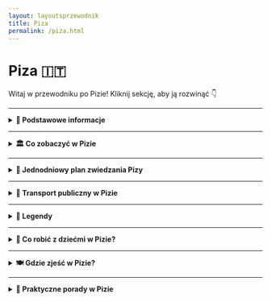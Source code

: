 ```yaml
---
layout: layoutsprzewodnik
title: Piza
permalink: /piza.html
---
```


# Piza 🇮🇹

Witaj w przewodniku po Pizie! Kliknij sekcję, aby ją rozwinąć 👇

---

<details>
  <summary><strong>📌 Podstawowe informacje</strong></summary>

  <h3>🗼 Piza – nie tylko wieża, która się nie słucha grawitacji</h3>
  <p>
    Piza to miasto, które zna cały świat... choćby z memów i fotek, na których ludzie próbują "podtrzymać" słynną wieżę. Ale spokojnie – to nie wszystko, co ma do zaoferowania! Choć <strong>Krzywa Wieża</strong> kradnie show, Piza to też eleganckie place, tajemnicze zaułki i rzeka Arno, która przecina ją z gracją modelki na wybiegach.
  </p>

  <p>
    To właśnie tutaj średniowiecze flirtuje z renesansem, a klimat włoskiego dolce vita wylewa się z każdej kawiarni. Mimo turystycznej sławy, Piza zachowała swój lokalny charakter – więc obok tłumu z aparatami znajdziesz też studentów, grających w szachy na skwerze, i starsze panie plotkujące przy espresso.
  </p>

  <p>
    Miasto jest kompaktowe – idealne na jednodniowy wypad lub leniwe zwiedzanie na piechotę. Do tego świetnie skomunikowane – tylko 15 minut pociągiem od lotniska i już możesz sprawdzać, czy wieża naprawdę się przechyla (spoiler: tak!).
  </p>

  <h3>✈️ Jak się dostać do Pizy?</h3>
  <ul>
    <li><strong>Samolotem:</strong> Lotnisko Pisa Galileo Galilei (PSA) – jedno z najbliższych centrum lotnisk w Europie! Do centrum dojedziesz w 5 minut pociągiem <em>PisaMover</em>.</li>
    <li><strong>Pociągiem:</strong> Bezpośrednie połączenia z Florencją (ok. 1h), Luką, Livorno i nawet Rzymem. Wysiądź na stacji <strong>Pisa Centrale</strong>.</li>
  </ul>

  <h3>🚶‍♂️ Poruszanie się po mieście</h3>
  <p>
    Zapomnij o taksówkach i komunikacji miejskiej – w Pizie królują nogi. Centrum jest zwarte, wszystko masz w zasięgu spaceru. A jeśli chcesz poczuć się jak lokal, wypożycz rower – śmiganie po nadbrzeżach Arno to czysta przyjemność.
  </p>

  <p>
    Piza to idealne połączenie fotogenicznego absurdu (patrz: wieża) i prawdziwego włoskiego luzu. Możesz ją "odhaczyć" w kilka godzin… albo zakochać się i zostać do zachodu słońca. W obu przypadkach: warto!
  </p>
</details>


---

<details>
  <summary><strong>🏛️ Co zobaczyć w Pizie</strong></summary>

  <details>
    <summary><strong>🗼 Krzywa Wieża – najsłynniejsze pochylenie świata</strong></summary>
    <p><strong>Współrzędne:</strong> <em>43.7230° N, 10.3966° E</em></p>
    <p>
      Bez niej Piza byłaby po prostu ładnym miasteczkiem z historią. Ale oto jest – <strong>Torre Pendente</strong>, czyli wieża, która nigdy nie powiedziała „stoję prosto”. Zaczęła się przechylać już w trakcie budowy w XII wieku, ale mieszkańcy stwierdzili: „Dobra, zostawmy tak – przynajmniej będzie unikalna.”
    </p>
    <p>
      Można na nią wejść – i to dosłownie po krzywych schodach. W środku czuć lekkie zawirowanie błędnika, ale widok z góry – cudo. Pamiętaj, bilety kup najlepiej wcześniej online – chętnych jest więcej niż selfie z wieżą.
    </p>
    <ul>
      <li><strong>Bilety:</strong> ok. 20€</li>
      <li><strong>Czas zwiedzania:</strong> ok. 30 minut wspinaczki + panorama</li>
    </ul>
  </details>

  <details>
    <summary><strong>⛪ Katedra Santa Maria Assunta – matka elegancji</strong></summary>
    <p><strong>Współrzędne:</strong> <em>43.7230° N, 10.3957° E</em></p>
    <p>
      To właśnie od niej zaczęła się cała historia Placu Cudów. Zbudowana w XI wieku, z zewnątrz wygląda jak z cukru – marmur, łuki, kolumny. Wnętrze? Złote sufity, mozaiki i elegancja z czasów, gdy styl gotycki był nowością, a kościół robił wrażenie na wszystkich.
    </p>
    <p>
      To serce kompleksu – a po wejściu od razu wiadomo dlaczego. Warto przyjść z przewodnikiem lub dobrą aplikacją – każdy detal ma swoją historię.
    </p>
    <ul>
      <li><strong>Bilety:</strong> darmowe, ale trzeba odebrać wejściówkę (limit dzienny)</li>
    </ul>
  </details>

  <details>
    <summary><strong>⚰️ Camposanto Monumentale – cmentarz, który wygląda jak świątynia</strong></summary>
    <p><strong>Współrzędne:</strong> <em>43.7235° N, 10.3964° E</em></p>
    <p>
      Tak, to cmentarz – ale spokojnie, tu nie chodzi o grozę, a o sztukę i spokój. Mówi się, że ziemia, na której stoi Camposanto, została przywieziona z Ziemi Świętej. Przechadzając się pod arkadami, zobaczysz piękne freski, nagrobki jak dzieła sztuki i ciszę, która uspokaja nawet najbardziej zmęczone nogi turysty.
    </p>
    <p>
      To miejsce ma swoją magię – niepozorne z zewnątrz, poruszające w środku.
    </p>
    <ul>
      <li><strong>Bilety:</strong> ok. 7€ lub w pakiecie z innymi atrakcjami</li>
    </ul>
  </details>

  <details>
    <summary><strong>🔔 Baptysterium św. Jana – gdzie echo śpiewa solo</strong></summary>
    <p><strong>Współrzędne:</strong> <em>43.7228° N, 10.3964° E</em></p>
    <p>
      To największe baptysterium we Włoszech – i jedno z najbardziej niezwykłych. Nie tylko z zewnątrz wygląda imponująco, ale ma też wyjątkową akustykę. Jeśli trafisz na pracownika, który zaprezentuje „śpiew echa” – przygotuj się na ciarki. Wnętrze proste, ale robi efekt WOW.
    </p>
    <p>
      Ciekawostka? Budowę zaczęto w stylu romańskim, a skończono w gotyku – czyli miks, który działa zaskakująco dobrze.
    </p>
    <ul>
      <li><strong>Bilety:</strong> ok. 5–7€, w pakiecie taniej</li>
    </ul>
  </details>

  <details>
    <summary><strong>🌉 Most Mezzo – widokowa przerwa od marmuru</strong></summary>
    <p><strong>Współrzędne:</strong> <em>43.7165° N, 10.3993° E</em></p>
    <p>
      Most Mezzo (Ponte di Mezzo) to dobre miejsce, żeby na chwilę zejść z turystycznej autostrady. Spacerując po nim, zobaczysz Arno, kolorowe fasady kamienic, a wieczorem – złote światło odbijające się w wodzie. To tu dzieje się życie wieczorne – młodzi, lody, rozmowy.
    </p>
    <p>
      Nie ma biletów, nie ma fresków – tylko prawdziwa Piza. Idealne miejsce na odpoczynek (i Insta).
    </p>
  </details>

<details>
  <summary><strong>🕵️ Sekretne miejsca we Florencji</strong></summary>

  <h3>🧵 Corridoio Vasariano – tajemniczy korytarz nad miastem</h3>
  <p><em>Współrzędne: 43.7687° N, 11.2549° E</em></p>
  <p>
    Korytarz Vasariego to ukryte przejście, które łączy Palazzo Vecchio z Palazzo Pitti. Został zbudowany w 1565 roku dla rodziny Medyceuszy, by mogli przemieszczać się między pałacami bez wchodzenia na ulice. Biegnie m.in. nad Ponte Vecchio, przez sklepiki jubilerów! Zwykle niedostępny, czasem otwierany podczas specjalnych wydarzeń – jeśli masz okazję, skorzystaj!
  </p>

    <h3>🦶 Odcisk stopy na Piazza della Signoria</h3>
    <p><em>Współrzędne: 43.7696° N, 11.2558° E</em></p>
    <p>
      Na placu przed Palazzo Vecchio znajdziesz <strong>ślady stopy</strong> wyryte w kamieniu. Jedna wersja mówi, że zostawił je strażnik znudzony czekaniem. Druga – że to ślad po diable próbującym złapać grzesznika. Znajdź go i dotknij – ponoć przynosi szczęście.
    </p>
  
  <h3>🧑‍🎨 Autoportret na fasadzie katedry</h3>
    <p>
      Po lewej stronie wejścia do Katedry Santa Maria del Fiore znajdziesz <strong>miniaturową rzeźbę głowy</strong> z uśmiechem. To prawdopodobnie autoportret jednego z kamieniarzy, który chciał po cichu zostawić po sobie ślad. Niewielki gest – wieczna obecność.
    </p>
    
  <h3>🖼️ Tabernacoli – uliczne kapliczki z duszą</h3>
  <p><em>Rozsiane po całym mieście</em></p>
  <p>
    Spacerując po Florencji, zwróć uwagę na małe kapliczki – często wbudowane w rogi kamienic. W środku znajdziesz obrazy, płaskorzeźby lub figurki świętych. To duchowa mapa miasta – każda z nich to ślad dawnej Florencji i opowieść o wierze, ochronie przed zarazą lub wdzięczności za cud.
  </p>

  <h3>🔮 La Pietra dello Scandalo – kamień wstydu</h3>
  <p><em>Współrzędne: 43.7688° N, 11.2566° E (Piazza della Signoria)</em></p>
  <p>
    Na Piazza della Signoria, przy wejściu do Palazzo Vecchio, leży niewielki kamień – niemal niewidoczny. To tu skazańcy musieli uklęknąć i wysłuchać swojego wyroku. Dziś wielu przechodzi obok, nie wiedząc, że stąpa po miejscu grozy i pokuty. Lokalsi mówią, że przynosi pecha, jeśli się na nim stanie.
  </p>

  <h3>🌉 Most ukryty pod mostem – Ponte alle Grazie</h3>
  <p><em>Współrzędne: 43.7666° N, 11.2627° E</em></p>
  <p>
    Choć dziś to nowoczesna konstrukcja, Ponte alle Grazie kryje pod sobą relikty dawnych mostów. Archeolodzy odkryli tu pozostałości XIII-wiecznych struktur, które zostały zniszczone podczas wojny. Czasem, przy niskim stanie wody, możesz zobaczyć fundamenty starego mostu – jakby miasto mówiło: „jestem starsze, niż myślisz”.
  </p>

  <h3>🦴 Krypta pod kościołem Santa Reparata</h3>
  <p><em>Współrzędne: 43.7731° N, 11.2560° E (pod Katedrą Duomo)</em></p>
  <p>
    Mało kto wie, że pod słynną katedrą kryje się jeszcze starszy kościół – Santa Reparata. Wchodząc do krypty (w ramach biletu do Duomo), zobaczysz starożytne fundamenty, sarkofagi i fragmenty mozaik. To jak cofnięcie się w czasie o 1500 lat – dosłownie pod nogami tysięcy turystów.
  </p>

</details>

</details>

---

<details>
  <summary><strong>📅 Jednodniowy plan zwiedzania Pizy</strong></summary>

  <p><strong>Start: Plac Cudów (Piazza dei Miracoli)</strong></p>
  <ul>
    <li>🗼 <strong>Krzywa Wieża</strong> – obowiązkowe zdjęcie, najlepiej z dziwną pozą. Wejście na górę to cardio i panorama w bonusie.</li>
    <li>⛪ <strong>Katedra Santa Maria Assunta</strong> – rzymski marmur, złoto, mozaiki – uczta dla oka i duszy.</li>
    <li>🔔 <strong>Baptysterium</strong> – spróbuj posłuchać echa i się nie wzruszyć. Akustyczna magia z XIII wieku.</li>
    <li>⚰️ <strong>Camposanto Monumentale</strong> – elegancki cmentarz z freskami. Cisza z klasą.</li>
  </ul>

  <p><strong>Spacer w stronę centrum</strong></p>
  <ul>
    <li>🛍️ Po drodze zajrzyj do lokalnych sklepików z pamiątkami – magnesy z wieżą, ale też rękodzieło i dobre wino.</li>
    <li>☕ Kawa lub lody w jednym z barów przy Borgo Stretto – czasem trzeba przysiąść i poczuć klimat.</li>
  </ul>

  <p><strong>🌉 Ponte di Mezzo</strong></p>
  <ul>
    <li>Spacer przez most z widokiem na rzekę Arno – zwłaszcza jeśli złapiesz złotą godzinę.</li>
  </ul>

  <p><strong>🧭 Czas na coś mniej oczywistego</strong></p>
  <ul>
    <li>🎨 <strong>Murale Tuttomondo</strong> – wielka ściana sztuki od Keitha Haringa, zaskakująca i pełna kolorów. Kto powiedział, że Piza to tylko wieża?</li>
    <li>🪑 Przerwa w cieniu w <strong>Giardino Scotto</strong> – park z widokiem na mury, idealny na reset i panino na trawie.</li>
  </ul>

  <p><strong>🍝 Kolacja</strong></p>
  <ul>
    <li>Wskocz do trattorii z lokalnym menu: spróbuj <em>cecina</em> (placek z mąki z ciecierzycy) i <em>pappardelle al cinghiale</em> (makaron z dzikiem – serio, pyszne).</li>
  </ul>

  <p><strong>🌙 Zakończenie dnia</strong></p>
  <ul>
    <li>Wróć na Plac Cudów, kiedy zapalą się światła – wieża wygląda wtedy magicznie. Mniej ludzi, więcej klimatu.</li>
  </ul>

</details>


---

<details>
  <summary><strong>🚌 Transport publiczny w Pizie</strong></summary>

  <h3>🚍 Autobusy – podstawowy sposób poruszania się</h3>
  <p>
    Piza to miasto kompaktowe, ale jeśli nie chcesz spalić kalorii po focacci z poranka, wskakuj w autobus. Sieć obsługiwana jest przez firmę <strong>CPT (Compagnia Pisana Trasporti)</strong>. Autobusy jeżdżą często i docierają do każdej dzielnicy – nawet tej, gdzie sam Galileusz nie zaglądał.
  </p>
  <ul>
    <li><strong>Bilety:</strong> 1,50 € za bilet 70-minutowy. Kupisz w kioskach, automatach lub przez aplikację <em>Tabnet</em>.</li>
    <li><strong>Popularne linie:</strong> Linia <strong>LAM Rossa</strong> zabierze Cię z dworca kolejowego do Krzywej Wieży (Piazza dei Miracoli).</li>
  </ul>

  <h3>🚕 Taksówki – dla tych, którzy wolą klimę i prywatność</h3>
  <p>
    Oficjalne białe taksówki z napisem „TAXI” są dostępne na postojach w centrum, przy dworcu i lotnisku. Można też zamówić telefonicznie (Radio Taxi: <strong>+39 050 541600</strong>), ale licznik leci nawet w oczekiwaniu. A to już nie żart.
  </p>

  <h3>🚆 Dojazd z lotniska do centrum</h3>
  <p>
    Z lotniska <strong>Pisa Galileo Galilei</strong> dostaniesz się do centrum w mniej niż 10 minut. Wybierz:
  </p>
  <ul>
    <li><strong>PisaMover:</strong> automatyczny pociąg do stacji <strong>Pisa Centrale</strong>. Odjeżdża co kilka minut. Koszt: 5 €.</li>
    <li><strong>Taksówkę:</strong> koszt ok. 10–15 € w zależności od ruchu i pory dnia.</li>
    <li><strong>Pieszo:</strong> jeśli nie masz ciężkiego bagażu – do centrum dojdziesz w 20–25 minut.</li>
  </ul>

  <h3>🚲 Rowerem przez miasto</h3>
  <p>
    Piza to idealne miasto do zwiedzania na rowerze – płaska, malownicza i z mnóstwem ścieżek. Skorzystaj z wypożyczalni rowerów miejskich <strong>Bike Sharing Pisa</strong> lub z usług prywatnych firm. A pedałowanie z widokiem na Krzywą Wieżę – bezcenne.
  </p>
</details>

---

<details>
  <summary><strong>🧙 Legendy</strong></summary>

  <h3>🌀 Cień Diabła w katedrze – odcisk rogatego gościa?</h3>
  <p><em>Współrzędne: 43.7230° N, 10.3966° E</em></p>
  <p>Na ścianie Katedry w Pizie (tuż przy wejściu) znajduje się seria wgłębień, które – według legendy – zostawił sam diabeł. Podobno próbował przeszkodzić w budowie, ale został przegoniony przez modlitwy i niebiański laser z nieba (wersja niepotwierdzona). Co ciekawe – mówi się, że nie da się ich zliczyć. Spróbuj. I nie dziw się, jeśli za każdym razem wyjdzie Ci inna liczba.</p>

  <h3>⚖️ Zegar śmierci – echo dawnej egzekucji</h3>
  <p><em>Współrzędne: 43.7227° N, 10.3954° E</em></p>
  <p>W Torre della Muda (obecnie część kompleksu Pałacu Opactwa) rozgrywa się jedna z najmroczniejszych legend. To tutaj w 1289 roku uwięziono hrabiego Ugolino della Gherardesca razem z jego dziećmi i wnukami. Zostali skazani na śmierć głodową. Podobno nocą słychać z wieży szepty, krzyki… i odgłos bijącego zegara, który nigdy nie był tam zainstalowany.</p>

  <h3>💀 Krypta kości – cmentarz Campo Santo</h3>
  <p><em>Współrzędne: 43.7237° N, 10.3955° E</em></p>
  <p>Campo Santo to święte pole – dosłownie. Ziemię do jego budowy przywieziono z Góry Kalwarii. Ale wokół miejsca narosło więcej opowieści niż krzywych zdjęć z wieżą. Podobno to właśnie tutaj chowano alchemików, naukowców i… ludzi, którzy znali przyszłość. Ich groby są nieoznaczone, a kaplice podobno kryją tajemnicze inskrypcje i zaklęcia. Klimat jak z "Kodu Leonarda da Vinci".</p>

  <h3>🦉 Kruk Galileusza – znak geniuszu czy klątwa?</h3>
  <p><em>Współrzędne: 43.7229° N, 10.3966° E</em></p>
  <p>Galileusz, urodzony w Pizie, podobno obserwował ruch lampy w katedrze i tak... wymyślił teorię wahadła. Ale miejscowi twierdzą, że podczas jednej z wizyt w mieście towarzyszył mu kruk – czarny jak smoła, który przysiadał tylko tam, gdzie Galileusz siadał do notatek. Mistycy mówią, że to duch starożytnego mędrca, który "przeniósł się" do ptaka, by inspirować uczonego. Naukowcy milczą. Turystyka legendowa ma się świetnie.</p>

</details>


---


<details>
  <summary><strong>🧒 Co robić z dziećmi w Pizie?</strong></summary>

  <h3>🏰 Krzywa Wieża – wrażenia krzywe jak rysunki w przedszkolu</h3>
  <p>
    Dzieci pokochają robienie zdjęć z „podtrzymywaniem” wieży – klasyk z Instagrama. Można też wejść na górę (dzieci od 8. roku życia) – to jak wspinaczka do nieba, tylko pod kątem! Widoki i wspomnienia gwarantowane.
  </p>

  <h3>🌳 Giardino Scotto – zamek, trawa i dużo miejsca do biegania</h3>
  <p>
    Zielony park z placem zabaw i pozostałościami zamku – idealne miejsce na piknik i oddech od tłumów. Dzieci mogą pobiegać, a Ty spokojnie wypić kawę na ławce i udawać, że nie słyszysz kłótni o lizaka.
  </p>

  <h3>🚂 Muzeum Kolejnictwa (Museo Piaggio) – pociągi i skutery!</h3>
  <p>
    Dla młodszych (i starszych) miłośników maszyn – muzeum poświęcone legendarnym skuterom Vespa i historii włoskiej kolei. Trochę hałasu, dużo emocji i zero nudy. Muzeum znajduje się niedaleko, w Pontederze – można podjechać pociągiem.
  </p>

  <h3>🐾 Rejs łodzią po rzece Arno</h3>
  <p>
    Wskoczcie razem na łódkę i popłyńcie Arno – dzieciaki uwielbiają to doświadczenie, bo... woda! Rejs to spokojny sposób na zobaczenie miasta z innej perspektywy (i szansa na chwilę ciszy, jeśli dzieci zasną z bujania).
  </p>

  <h3>🍦 Polowanie na najlepsze lody</h3>
  <p>
    Przepis na rodzinne szczęście? Zrób z tego grę: „Znajdźmy najlepsze gelato w Pizie!” Codziennie inna lodziarnia, codziennie inny smak. Zwycięzca wybiera kolację (spoiler: i tak będzie pizza).
  </p>
</details>


---

<details>
  <summary><strong>🍽️ Gdzie zjeść w Pizie?</strong></summary>

  <h3>🍕 <strong>Pizzeria da Nando</strong> – klasyka bez zadęcia</h3>
  <p>
    Mała pizzeria blisko centrum, gdzie pizza jest cienka, chrupiąca i zawsze trafiona. Bez rezerwacji, bez udziwnień – po prostu dobra pizza za uczciwe pieniądze. Lokalsi przychodzą tu po swoje ulubione margherity, a dzieci z miejsca zakochują się w pizzette.
  </p>

  <h3>🍝 <strong>Osteria di Culegna</strong> – domowe smaki Toskanii</h3>
  <p>
    Mała rodzinna osteria w bocznej uliczce. W menu królują makarony (tagliatelle, pici!) i mięsa w sosach, które pachną jak niedzielny obiad u włoskiej babci. Bez turystycznego tłoku, za to z mnóstwem serca na talerzu.
  </p>

  <h3>🥪 <strong>Sandwichic</strong> – panini, które wciągają</h3>
  <p>
    Jeśli chcesz coś „na szybko” i „na wynos” – ten lokal to strzał w dziesiątkę. Panini z lokalnymi składnikami, warzywami z targu, włoskimi serami i szynką, która topi się w ustach. Idealne na piknik w cieniu Krzywej Wieży.
  </p>

  <h3>🍝 <strong>Trattoria da Bruno</strong> – tanio i po włosku</h3>
  <p>
    Starszy lokal z duszą i kelnerami, którzy znają menu na pamięć. Ceny przyjazne, porcje duże, a wino domowe leje się litrami. Turyści trafiają tu z polecenia, lokalsi przychodzą regularnie. Dobrze o tym świadczy!
  </p>

  <h3>🍨 <strong>Gelateria De’ Coltelli</strong> – lody, które warto zapamiętać</h3>
  <p>
    Uznawane za jedne z najlepszych lodów w Pizie – i nie bez powodu. Smaki sezonowe, naturalne składniki i konsystencja, która rozpływa się jak wakacje. Spróbuj ricotty z gruszką albo sorbetu z cytryn z Amalfi.
  </p>
</details>

---

<details>
  <summary><strong>🧳 Praktyczne porady w Pizie</strong></summary>

  <h3>💶 Coperto i napiwki – małe litery na rachunku</h3>
  <p>
    W Pizie <strong>coperto</strong> (opłata za nakrycie) to klasyk – zwykle 1–3€. Nie denerwuj się, to nie pomyłka, tylko włoski styl. Napiwek? Nie jest obowiązkowy, ale jeśli kelner był bardziej serdeczny niż ciocia na święta, zostaw euro lub dwa.
  </p>

  <h3>🛍️ Co warto kupić?</h3>
  <ul>
    <li><strong>Miniatura Krzywej Wieży</strong> – obowiązkowa pamiątka, najlepiej taka, której nie da się postawić prosto</li>
    <li><strong>Produkty z oliwek i trufli</strong> – Toskania tym stoi</li>
    <li><strong>Wina z regionu</strong> – np. Chianti, najlepiej kupione lokalnie, nie na stacji benzynowej</li>
    <li><strong>Kawa Vergnano lub Lavazza</strong> – by zabrać włoski poranek do domu</li>
  </ul>

  <h3>🚫 Czego unikać?</h3>
  <ul>
    <li>Restauracji tuż przy Krzywej Wieży – ceny wysokie jak jej nachylenie, jakość… no różna</li>
    <li>Kupowania selfie-sticków od ulicznych sprzedawców – serio, masz rękę</li>
    <li>Ignorowania biletów na transport – kontrola potrafi pojawić się znienacka jak korek na autostradzie</li>
    <li>Myślenia, że Piza to tylko jedna wieża – miasto ma więcej do pokazania!</li>
  </ul>

  <h3>🗣️ Podstawowe zwroty po włosku</h3>
  <ul>
    <li><strong>Salve!</strong> – uniwersalne powitanie</li>
    <li><strong>Una pizza margherita, per favore</strong> – nie trzeba więcej dodawać</li>
    <li><strong>Mi scusi</strong> – przepraszam</li>
    <li><strong>Quanto costa?</strong> –

